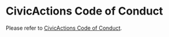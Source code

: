 # CivicActions Code of Conduct

Please refer to [CivicActions Code of Conduct](company-policies/code-of-conduct.md).
